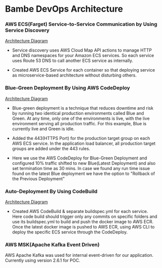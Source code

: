 # Bambe DevOps Architecture

### AWS ECS(Farget) Service-to-Service Communication by Using Service Discovery

[Architecture Diagram](https://drive.google.com/file/d/1u-1x-HUfBP0Xaib6iXiyoTzrMuS_dDhC/view?usp=sharing)

* Service discovery uses AWS Cloud Map API actions to manage HTTP and DNS namespaces for your Amazon ECS services.
So each service uses Route 53 DNS to call another ECS service as internally.

* Created AWS ECS Service for each container so that deploying service as microservice-based architecture without disturbing others.

### Blue-Green Deployment By Using AWS CodeDeploy

[Architecture Diagram](https://drive.google.com/file/d/1p0iABjTuWuvwUjGK5NO1Smc6lbq9haLl/view?usp=sharing)

* Blue-green deployment is a technique that reduces downtime and risk by running two identical production environments called Blue and Green. At any time, only one of the environments is live, with the live environment serving all production traffic. For this example, Blue is currently live and Green is idle.

* Added the 443(HTTPS Port) for the production target group on each AWS ECS service. In the application load balancer, all production target groups are added under the 443 rules.

* Here we use the AWS CodeDeploy for Blue-Green Deployment and configured 10% traffic shifted to new Blue(Latest Deployment) and also set termination time as 30 mins. In case we found any run time issue found on the latest Blue deployment we have the option to "Rollback of the Previous Deployment"

### Auto-Deployment By Using CodeBuild

[Architecture Diagram](https://drive.google.com/file/d/1p0iABjTuWuvwUjGK5NO1Smc6lbq9haLl/view?usp=sharing)

* Created AWS CodeBuild & separate buildspec.yml for each service. Here code build should trigger only any commits on specific folders and use its buildspec.yml to build and push the docker image to AWS ECR. Once the latest docker image is pushed to AWS ECR, using AWS CLI to deploy the specific ECS service through the CodeDeploy.

### AWS MSK(Apache Kafka Event Driven)

AWS Apache Kafka was used for internal event-driven for our application. Currently using version 2.6.1 for POC. 
